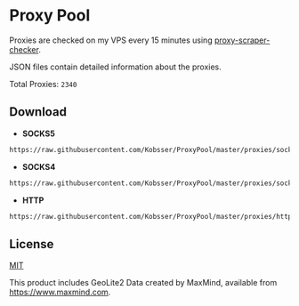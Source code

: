 # Proxy Pool

Proxies are checked on my VPS every 15 minutes using [proxy-scraper-checker](https://github.com/monosans/proxy-scraper-checker).

JSON files contain detailed information about the proxies.

Total Proxies: `2340`


## Download

- **SOCKS5**

```bash
https://raw.githubusercontent.com/Kobsser/ProxyPool/master/proxies/socks5.txt
```

- **SOCKS4**

```bash
https://raw.githubusercontent.com/Kobsser/ProxyPool/master/proxies/socks4.txt
```

- **HTTP**

```bash
https://raw.githubusercontent.com/Kobsser/ProxyPool/master/proxies/http.txt
```

## License

[MIT](LICENSE)

This product includes GeoLite2 Data created by MaxMind, available from <https://www.maxmind.com>.